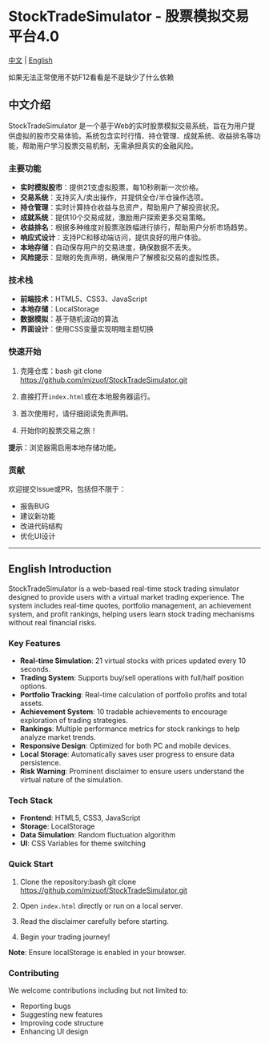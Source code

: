 # StockTradeSimulator - 股票模拟交易平台4.0

[中文](#中文介绍) | [English](#English-Introduction)

如果无法正常使用不妨F12看看是不是缺少了什么依赖

## 中文介绍

StockTradeSimulator 是一个基于Web的实时股票模拟交易系统，旨在为用户提供虚拟的股市交易体验。系统包含实时行情、持仓管理、成就系统、收益排名等功能，帮助用户学习股票交易机制，无需承担真实的金融风险。

### 主要功能

- **实时模拟股市**：提供21支虚拟股票，每10秒刷新一次价格。
- **交易系统**：支持买入/卖出操作，并提供全仓/半仓操作选项。
- **持仓管理**：实时计算持仓收益与总资产，帮助用户了解投资状况。
- **成就系统**：提供10个交易成就，激励用户探索更多交易策略。
- **收益排名**：根据多种维度对股票涨跌幅进行排行，帮助用户分析市场趋势。
- **响应式设计**：支持PC和移动端访问，提供良好的用户体验。
- **本地存储**：自动保存用户的交易进度，确保数据不丢失。
- **风险提示**：显眼的免责声明，确保用户了解模拟交易的虚拟性质。

### 技术栈

- **前端技术**：HTML5、CSS3、JavaScript
- **本地存储**：LocalStorage
- **数据模拟**：基于随机波动的算法
- **界面设计**：使用CSS变量实现明暗主题切换

### 快速开始

1. 克隆仓库：bash git clone https://github.com/mizuof/StockTradeSimulator.git


2. 直接打开`index.html`或在本地服务器运行。
3. 首次使用时，请仔细阅读免责声明。
4. 开始你的股票交易之旅！

**提示**：浏览器需启用本地存储功能。

### 贡献

欢迎提交Issue或PR，包括但不限于：

- 报告BUG
- 建议新功能
- 改进代码结构
- 优化UI设计
---

## English Introduction

StockTradeSimulator is a web-based real-time stock trading simulator designed to provide users with a virtual market trading experience. The system includes real-time quotes, portfolio management, an achievement system, and profit rankings, helping users learn stock trading mechanisms without real financial risks.

### Key Features

- **Real-time Simulation**: 21 virtual stocks with prices updated every 10 seconds.
- **Trading System**: Supports buy/sell operations with full/half position options.
- **Portfolio Tracking**: Real-time calculation of portfolio profits and total assets.
- **Achievement System**: 10 tradable achievements to encourage exploration of trading strategies.
- **Rankings**: Multiple performance metrics for stock rankings to help analyze market trends.
- **Responsive Design**: Optimized for both PC and mobile devices.
- **Local Storage**: Automatically saves user progress to ensure data persistence.
- **Risk Warning**: Prominent disclaimer to ensure users understand the virtual nature of the simulation.

### Tech Stack

- **Frontend**: HTML5, CSS3, JavaScript
- **Storage**: LocalStorage
- **Data Simulation**: Random fluctuation algorithm
- **UI**: CSS Variables for theme switching

### Quick Start

1. Clone the repository:bash git clone https://github.com/mizuof/StockTradeSimulator.git

2. Open `index.html` directly or run on a local server.
3. Read the disclaimer carefully before starting.
4. Begin your trading journey!

**Note**: Ensure localStorage is enabled in your browser.

### Contributing

We welcome contributions including but not limited to:

- Reporting bugs
- Suggesting new features
- Improving code structure
- Enhancing UI design

   
